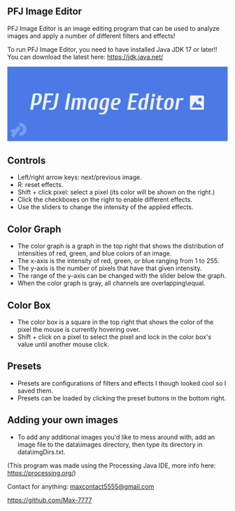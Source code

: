 ## PFJ Image Editor
PFJ Image Editor is an image editing program that can be used to analyze images and apply a number of different filters and effects!

To run PFJ Image Editor, you need to have installed Java JDK 17 or later!! You can download the latest here: https://jdk.java.net/  

![PFJ Image Editor logo](banner.jpg)

## Controls
- Left/right arrow keys: next/previous image.
- R: reset effects.
- Shift + click pixel: select a pixel (its color will be shown on the right.)
- Click the checkboxes on the right to enable different effects.
- Use the sliders to change the intensity of the applied effects.

## Color Graph
- The color graph is a graph in the top right that shows the distribution of intensities of red, green, and blue colors of an image.
- The x-axis is the intensity of red, green, or blue ranging from 1 to 255.
- The y-axis is the number of pixels that have that given intensity.
- The range of the y-axis can be changed with the slider below the graph.
- When the color graph is gray, all channels are overlapping\equal.

## Color Box
- The color box is a square in the top right that shows the color of the pixel the mouse is currently hovering over.
- Shift + click on a pixel to select the pixel and lock in the color box's value until another mouse click.

## Presets
- Presets are configurations of filters and effects I though looked cool so I saved them.
- Presets can be loaded by clicking the preset buttons in the bottom right.

## Adding your own images
- To add any additional images you'd like to mess around with, add an image file to the data\\images directory, then type its directory in data\\imgDirs.txt.

(This program was made using the Processing Java IDE, more info here: https://processing.org/)

Contact for anything: [maxcontact5555@gmail.com](mailto:maxcontact5555@gmail.com)

https://github.com/Max-7777
